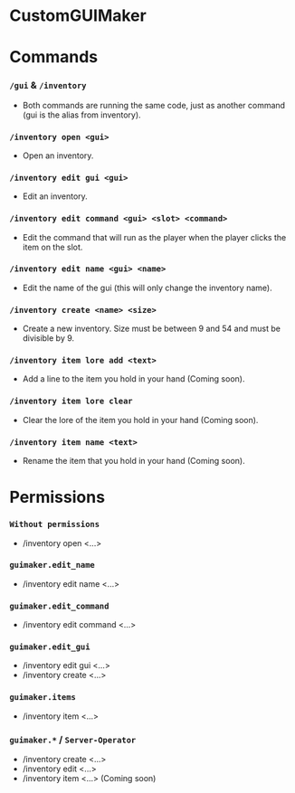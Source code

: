 # CustomGUIMaker

# Commands

### `/gui` & `/inventory`
* Both commands are running the same code, just as another command (gui is the alias from inventory). <br>


### ``/inventory open <gui>``
* Open an inventory. <br>


### ``/inventory edit gui <gui>``
* Edit an inventory. <br>


### ``/inventory edit command <gui> <slot> <command>``
* Edit the command that will run as the player when the player clicks the item on the slot. <br>


### ``/inventory edit name <gui> <name>``
* Edit the name of the gui (this will only change the inventory name). <br>


### ``/inventory create <name> <size>``
* Create a new inventory. Size must be between 9 and 54 and must be divisible by 9. <br>


### ``/inventory item lore add <text>``
* Add a line to the item you hold in your hand (Coming soon). <br>


### ``/inventory item lore clear``
* Clear the lore of the item you hold in your hand (Coming soon). <br>


### ``/inventory item name <text>``
* Rename the item that you hold in your hand (Coming soon).

# Permissions
  
### ``Without permissions``
* /inventory open <...> <br>
  
### ``guimaker.edit_name``
* /inventory edit name <...> <br>

### ``guimaker.edit_command``
* /inventory edit command <...> <br>

### ``guimaker.edit_gui``
* /inventory edit gui <...>
* /inventory create <...> <br>
  
### ``guimaker.items``
* /inventory item <...> <br>

### ``guimaker.*`` / ``Server-Operator``
* /inventory create <...>
* /inventory edit <...>
* /inventory item <...> (Coming soon)
